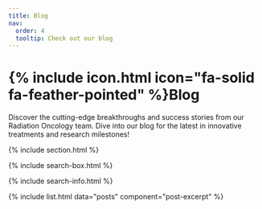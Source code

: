 ```yaml
---
title: Blog
nav:
  order: 4
  tooltip: Check out our blog
---
```


# {% include icon.html icon="fa-solid fa-feather-pointed" %}Blog

Discover the cutting-edge breakthroughs and success stories from our Radiation Oncology team. Dive into our blog for the latest in innovative treatments and research milestones!

{% include section.html %}

{% include search-box.html %}

{% include search-info.html %}

{% include list.html data="posts" component="post-excerpt" %}
